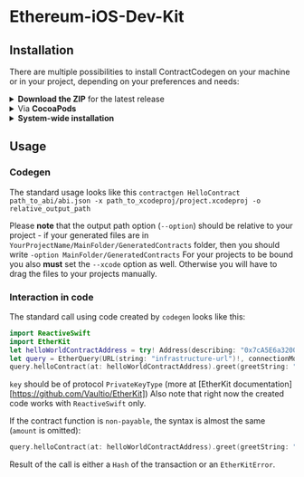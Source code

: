 # Ethereum-iOS-Dev-Kit

## Installation

There are multiple possibilities to install ContractCodegen on your machine or in your project, depending on your preferences and needs:

<details>
<summary><strong>Download the ZIP</strong> for the latest release</summary>

* [Go to the GitHub page for the latest release](https://github.com/AckeeCZ/Ethereum-iOS-Dev-Kit/releases/latest)
* Download the `contractcodegen-x.y.z.zip` file associated with that release
* Extract the content of the zip archive in your project directory

We recommend that you **unarchive the ZIP inside your project directory** and **commit its content** to git. This way, **all coworkers will use the same version of ContractCodegen for this project**.

If you unarchived the ZIP file in a folder e.g. called `contractcodegen` at the root of your project directory, you can then invoke ContractCodegen in your Script Build Phase using:

```sh
"$PROJECT_DIR"/contractcodegen/bin/contractcodegen …
```

---
</details>
<details>
<summary>Via <strong>CocoaPods</strong></summary>

If you're using CocoaPods, you can simply add `pod 'ContractCodegen'` to your `Podfile`.

This will download the `ContractCodegen` binaries and dependencies in `Pods/` during your next `pod install` execution.

Given that you can specify an exact version for ``ContractCodegen`` in your `Podfile`, this allows you to ensure **all coworkers will use the same version of ContractCodegen for this project**.

You can then invoke ContractCodegen in your Script Build Phase using:

```sh
$PODS_ROOT/ContractCodegen/ContractCodegen/bin/contractcodegen …
```

_Note: ContractCodegen isn't really a pod, as it's not a library your code will depend on at runtime; so the installation via CocoaPods is just a trick that installs the ContractCodegen binaries in the Pods/ folder, but you won't see any swift files in the Pods/ContractCodegen group in your Xcode's Pods.xcodeproj. That's normal: the ContractCodegen binary is still present in that folder in the Finder._

---
</details>
<details>
<summary><strong>System-wide installation</strong></summary>

* [Go to the GitHub page for the latest release](https://github.com/AckeeCZ/Ethereum-iOS-Dev-Kit/releases/latest)
* Download the `contractcodegen-x.y.z.zip` file associated with that release
* Extract the content of the zip archive

cd into the unarchived directory 

`make install`

You then invoke contractgen simply with `contractgen ...`

</details>

## Usage 

### Codegen
The standard usage looks like this `contractgen HelloContract path_to_abi/abi.json -x path_to_xcodeproj/project.xcodeproj -o relative_output_path`

Please <strong>note</strong> that the output path option (`--option`) should be relative to your project - if your generated files are in `YourProjectName/MainFolder/GeneratedContracts` folder, then you should write `-option MainFolder/GeneratedContracts`
For your projects to be bound you also <strong>must</strong> set the `--xcode` option as well. Otherwise you will have to drag the files to your projects manually.

### Interaction in code 

The standard call using code created by `codegen` looks like this:
```swift
import ReactiveSwift
import EtherKit 
let helloWorldContractAddress = try! Address(describing: "0x7cA5E6a3200A758B146C17D4E3a4E47937e79Af5")
let query = EtherQuery(URL(string: "infrastructure-url")!, connectionMode: .http)
query.helloContract(at: helloWorldContractAddress).greet(greetString: "Greetings!").send(using: key, amount: Wei(1)).start()
``` 

`key` should be of protocol `PrivateKeyType` (more at [EtherKit documentation][https://github.com/Vaultio/EtherKit])
Also note that right now the created code works with `ReactiveSwift` only.

If the contract function is `non-payable`, the syntax is almost the same (`amount` is omitted):
```swift
query.helloContract(at: helloWorldContractAddress).greet(greetString: "Greetings!").send(using: key).start()
```

Result of the call is either a `Hash` of the transaction or an `EtherKitError`.
